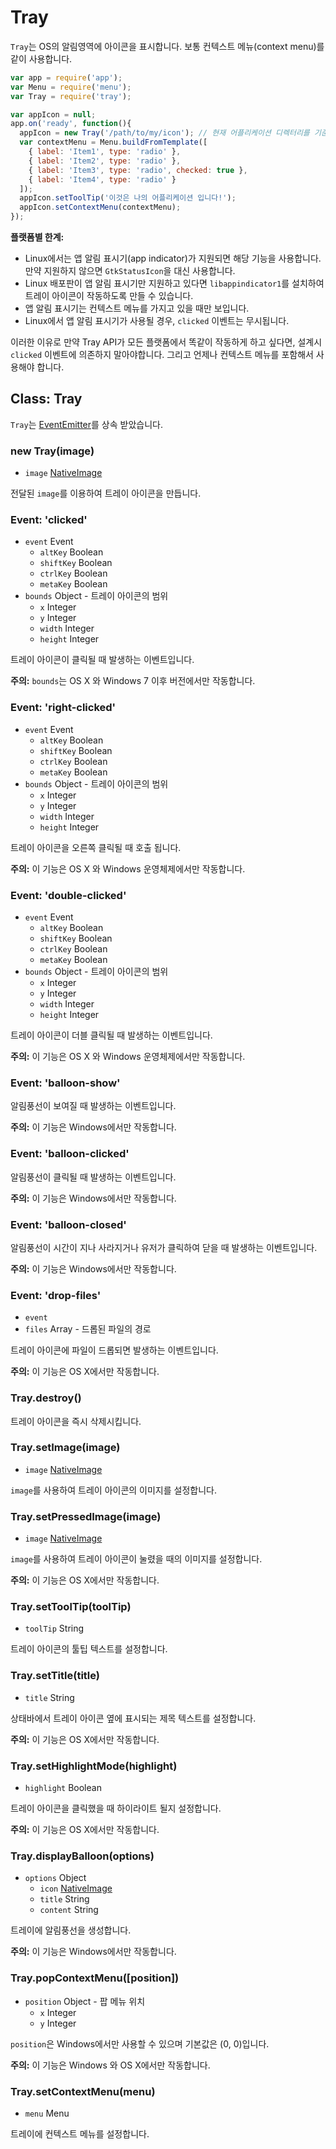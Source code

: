 ﻿# Tray

`Tray`는 OS의 알림영역에 아이콘을 표시합니다. 보통 컨텍스트 메뉴(context menu)를 같이 사용합니다.

```javascript
var app = require('app');
var Menu = require('menu');
var Tray = require('tray');

var appIcon = null;
app.on('ready', function(){
  appIcon = new Tray('/path/to/my/icon'); // 현재 어플리케이션 디렉터리를 기준으로 하려면 `__dirname + '/images/tray.png'` 형식으로 입력해야합니다.
  var contextMenu = Menu.buildFromTemplate([
    { label: 'Item1', type: 'radio' },
    { label: 'Item2', type: 'radio' },
    { label: 'Item3', type: 'radio', checked: true },
    { label: 'Item4', type: 'radio' }
  ]);
  appIcon.setToolTip('이것은 나의 어플리케이션 입니다!');
  appIcon.setContextMenu(contextMenu);
});

```

__플랫폼별 한계:__

* Linux에서는 앱 알림 표시기(app indicator)가 지원되면 해당 기능을 사용합니다. 만약 지원하지 않으면 `GtkStatusIcon`을 대신 사용합니다.
* Linux 배포판이 앱 알림 표시기만 지원하고 있다면 `libappindicator1`를 설치하여 트레이 아이콘이 작동하도록 만들 수 있습니다.
* 앱 알림 표시기는 컨텍스트 메뉴를 가지고 있을 때만 보입니다.
* Linux에서 앱 알림 표시기가 사용될 경우, `clicked` 이벤트는 무시됩니다.

이러한 이유로 만약 Tray API가 모든 플랫폼에서 똑같이 작동하게 하고 싶다면, 설계시 `clicked` 이벤트에 의존하지 말아야합니다.
그리고 언제나 컨텍스트 메뉴를 포함해서 사용해야 합니다.

## Class: Tray

`Tray`는 [EventEmitter][event-emitter]를 상속 받았습니다.

### new Tray(image)

* `image` [NativeImage](native-image.md)

전달된 `image`를 이용하여 트레이 아이콘을 만듭니다.

### Event: 'clicked'

* `event` Event
  * `altKey` Boolean
  * `shiftKey` Boolean
  * `ctrlKey` Boolean
  * `metaKey` Boolean
* `bounds` Object - 트레이 아이콘의 범위
  * `x` Integer
  * `y` Integer
  * `width` Integer
  * `height` Integer

트레이 아이콘이 클릭될 때 발생하는 이벤트입니다.

__주의:__ `bounds`는 OS X 와 Windows 7 이후 버전에서만 작동합니다.

### Event: 'right-clicked'

* `event` Event
  * `altKey` Boolean
  * `shiftKey` Boolean
  * `ctrlKey` Boolean
  * `metaKey` Boolean
* `bounds` Object - 트레이 아이콘의 범위
  * `x` Integer
  * `y` Integer
  * `width` Integer
  * `height` Integer

트레이 아이콘을 오른쪽 클릭될 때 호출 됩니다.

__주의:__ 이 기능은 OS X 와 Windows 운영체제에서만 작동합니다.

### Event: 'double-clicked'

* `event` Event
  * `altKey` Boolean
  * `shiftKey` Boolean
  * `ctrlKey` Boolean
  * `metaKey` Boolean
* `bounds` Object - 트레이 아이콘의 범위
  * `x` Integer
  * `y` Integer
  * `width` Integer
  * `height` Integer

트레이 아이콘이 더블 클릭될 때 발생하는 이벤트입니다.

__주의:__ 이 기능은 OS X 와 Windows 운영체제에서만 작동합니다.

### Event: 'balloon-show'

알림풍선이 보여질 때 발생하는 이벤트입니다.

__주의:__ 이 기능은 Windows에서만 작동합니다.

### Event: 'balloon-clicked'

알림풍선이 클릭될 때 발생하는 이벤트입니다.

__주의:__ 이 기능은 Windows에서만 작동합니다.

### Event: 'balloon-closed'

알림풍선이 시간이 지나 사라지거나 유저가 클릭하여 닫을 때 발생하는 이벤트입니다.

__주의:__ 이 기능은 Windows에서만 작동합니다.

### Event: 'drop-files'

* `event`
* `files` Array - 드롭된 파일의 경로

트레이 아이콘에 파일이 드롭되면 발생하는 이벤트입니다.

__주의:__ 이 기능은 OS X에서만 작동합니다.

### Tray.destroy()

트레이 아이콘을 즉시 삭제시킵니다.

### Tray.setImage(image)

* `image` [NativeImage](native-image.md)

`image`를 사용하여 트레이 아이콘의 이미지를 설정합니다.

### Tray.setPressedImage(image)

* `image` [NativeImage](native-image.md)

`image`를 사용하여 트레이 아이콘이 눌렸을 때의 이미지를 설정합니다.

__주의:__ 이 기능은 OS X에서만 작동합니다.

### Tray.setToolTip(toolTip)

* `toolTip` String

트레이 아이콘의 툴팁 텍스트를 설정합니다.

### Tray.setTitle(title)

* `title` String

상태바에서 트레이 아이콘 옆에 표시되는 제목 텍스트를 설정합니다.

__주의:__ 이 기능은 OS X에서만 작동합니다.

### Tray.setHighlightMode(highlight)

* `highlight` Boolean

트레이 아이콘을 클릭했을 때 하이라이트 될지 설정합니다.

__주의:__ 이 기능은 OS X에서만 작동합니다.

### Tray.displayBalloon(options)

* `options` Object
  * `icon` [NativeImage](native-image.md)
  * `title` String
  * `content` String

트레이에 알림풍선을 생성합니다.

__주의:__ 이 기능은 Windows에서만 작동합니다.

### Tray.popContextMenu([position])

* `position` Object - 팝 메뉴 위치
  * `x` Integer
  * `y` Integer

`position`은 Windows에서만 사용할 수 있으며 기본값은 (0, 0)입니다.

__주의:__ 이 기능은 Windows 와 OS X에서만 작동합니다.

### Tray.setContextMenu(menu)

* `menu` Menu

트레이에 컨텍스트 메뉴를 설정합니다.

[event-emitter]: http://nodejs.org/api/events.html#events_class_events_eventemitter
